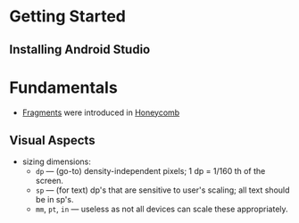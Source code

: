 
# Getting Started

## Installing Android Studio




# Fundamentals

* [Fragments](http://developer.android.com/guide/components/fragments.html) were introduced in [Honeycomb](https://en.wikipedia.org/wiki/Android_Honeycomb)


## Visual Aspects

* sizing dimensions:
  * `dp` — (go-to) density-independent pixels; 1 dp = 1/160 th of the screen.
  * `sp` — (for text) dp's that are sensitive to user's scaling; all text should be in sp's.
  * `mm`, `pt`, `in` — useless as not all devices can scale these appropriately.
